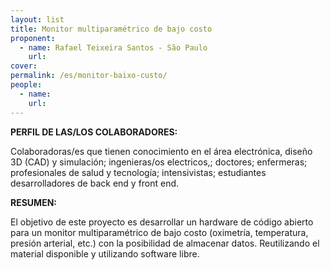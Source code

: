 ```yaml
---
layout: list
title: Monitor multiparamétrico de bajo costo
proponent:
  - name: Rafael Teixeira Santos - São Paulo 
    url: 
cover:
permalink: /es/monitor-baixo-custo/
people:
  - name: 
    url: 
---
```


**PERFIL DE LAS/LOS COLABORADORES:**
  
Colaboradoras/es que tienen conocimiento en el área electrónica, diseño 3D (CAD) y simulación; ingenieras/os electricos,; doctores; enfermeras; profesionales de salud y tecnología; intensivistas; estudiantes desarrolladores de back end y front end.

**RESUMEN:**
  
El objetivo de este proyecto es desarrollar un hardware de código abierto para un monitor multiparamétrico de bajo costo (oximetría, temperatura, presión arterial, etc.) con la posibilidad de almacenar datos. Reutilizando el material disponible y utilizando software libre.